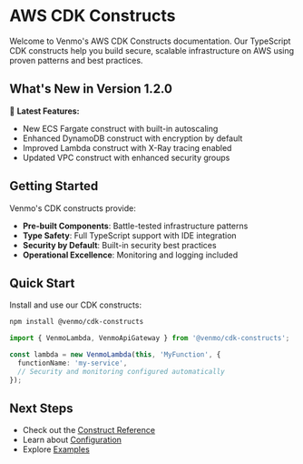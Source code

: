 # AWS CDK Constructs

Welcome to Venmo's AWS CDK Constructs documentation. Our TypeScript CDK constructs help you build secure, scalable infrastructure on AWS using proven patterns and best practices.

## What's New in Version 1.2.0

🚀 **Latest Features:**

- New ECS Fargate construct with built-in autoscaling
- Enhanced DynamoDB construct with encryption by default
- Improved Lambda construct with X-Ray tracing enabled
- Updated VPC construct with enhanced security groups

## Getting Started

Venmo's CDK constructs provide:

- **Pre-built Components**: Battle-tested infrastructure patterns
- **Type Safety**: Full TypeScript support with IDE integration
- **Security by Default**: Built-in security best practices
- **Operational Excellence**: Monitoring and logging included

## Quick Start

Install and use our CDK constructs:

```bash
npm install @venmo/cdk-constructs
```

```typescript
import { VenmoLambda, VenmoApiGateway } from '@venmo/cdk-constructs';

const lambda = new VenmoLambda(this, 'MyFunction', {
  functionName: 'my-service',
  // Security and monitoring configured automatically
});
```

## Next Steps

- Check out the [Construct Reference](./api/overview.md)
- Learn about [Configuration](./configuration.md)
- Explore [Examples](./examples.md)
